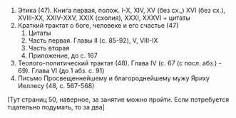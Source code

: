 1. Этика (47). Книга первая, полож. I-X, XIV, XV (без сх.,) XVI (без сх.), XVIII-XX, XXIV-XXV, XXIX (схолия), XXXI, XXXVI + цитаты
2. Краткий трактат о боге, человеке и его счастье (47)
	1. Цитаты
	2. Часть первая. Главы II (с. 85-92), V, VIII-IX
	3. Часть вторая
	4. Приложение, до с. 167
3. Теолого-политический трактат (48). Глава IV (с. 67 (с посл. абз.) - 69). Глава VI (до 1 абз. с. 91)
4. Письмо Просвещеннейшему и благороднейшему мужу Яриху Иеллесу (48, с. 567-568)

[Тут страниц 50, наверное, за занятие можно пройти. Если потребуется тщательно подумать, то за два]

